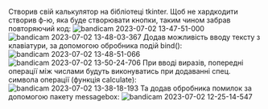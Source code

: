 Створив свій калькулятор на бібліотеці tkinter.
Щоб не хардкодити створив ф-ю, яка буде створювати кнопки, таким чином забрав повторяючий код:
![bandicam 2023-07-02 13-47-51-000](https://github.com/castromx/tkinterModule/assets/96194271/6b299b5c-ec29-4226-886b-094dd1751e2a)
![bandicam 2023-07-02 13-48-03-367](https://github.com/castromx/tkinterModule/assets/96194271/17170e8e-8923-4dfc-a4ac-09034250a569)
Додав можливість вводу тексту з клавіатури, за допомогою обробника подій bind():
![bandicam 2023-07-02 13-48-51-066](https://github.com/castromx/tkinterModule/assets/96194271/b277db30-aed2-46ea-a28b-ab07455ec1d5)
![bandicam 2023-07-02 13-50-24-706](https://github.com/castromx/tkinterModule/assets/96194271/03304196-a975-436f-8ea3-6bb919bb59ef)
При вводі виразів, попередні операції між числами будуть виконуватись при додаванні спец. символа операції (функція calculate):
![bandicam 2023-07-02 13-38-18-193](https://github.com/castromx/tkinterModule/assets/96194271/0e197bd8-7de4-47cd-9474-f0b0214e68cf)
Та додав обробника помилок за допомогою пакету messagebox:
![bandicam 2023-07-02 12-25-14-547](https://github.com/castromx/tkinterModule/assets/96194271/56182209-72a2-4046-9366-b0bdcaf3aeac)
